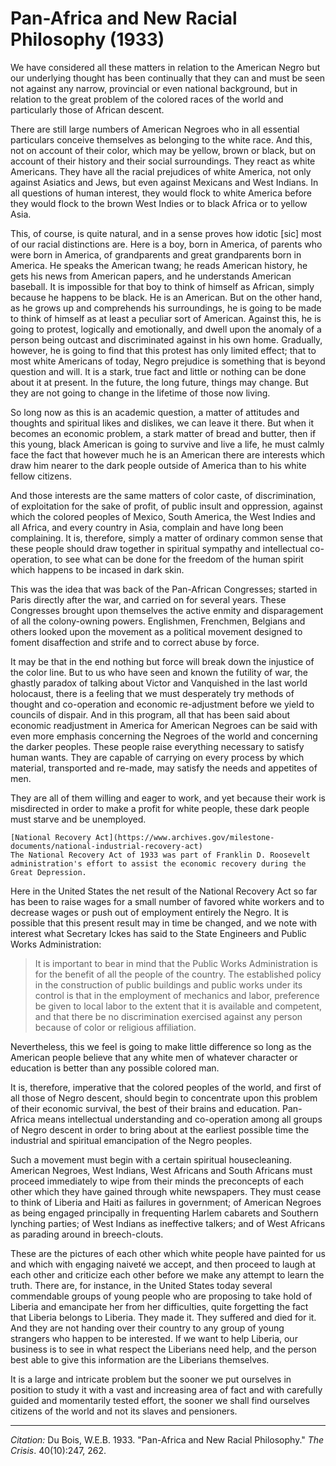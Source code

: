 <!--
title:   Pan-Africa and New Racial Philosophy
author:  Du Bois, W.E.B.
journal: The Crisis
year:    1933
volume:  40
issue:   10
pages:   247, 262
-->
# Pan-Africa and New Racial Philosophy (1933)

We have considered all these matters in relation to the American Negro but our underlying thought has been continually that they can and must be seen not against any narrow, provincial or even national background, but in relation to the great problem of the colored races of the world and particularly those of African descent.

There are still large numbers of American Negroes who in all essential particulars conceive themselves as belonging to the white race. And this, not on account of their color, which may be yellow, brown or black, but on account of their history and their social surroundings. They react as white Americans. They have all the racial prejudices of white America, not only against Asiatics and Jews, but even against Mexicans and West Indians. In all questions of human interest, they would flock to white America before they would flock to the brown West Indies or to black Africa or to yellow Asia.

This, of course, is quite natural, and in a sense proves how idotic [sic] most of our racial distinctions are. Here is a boy, born in America, of parents who were born in America, of grandparents and great grandparents born in America. He speaks the American twang; he reads American history, he gets his news from American papers, and he understands American baseball. It is impossible for that boy to think of himself as African, simply because he happens to be black. He is an American. But on the other hand, as he grows up and comprehends his surroundings, he is going to be made to think of himself as at least a peculiar sort of American. Against this, he is going to protest, logically and emotionally, and dwell upon the anomaly of a person being outcast and discriminated against in his own home. Gradually, however, he is going to find that this protest has only limited effect; that to most white Americans of today, Negro prejudice is something that is beyond question and will. It is a stark, true fact and little or nothing can be done about it at present. In the future, the long future, things may change. But they are not going to change in the lifetime of those now living.

So long now as this is an academic question, a matter of attitudes and thoughts and spiritual likes and dislikes, we can leave it there. But when it becomes an economic problem, a stark matter of bread and butter, then if this young, black American is going to survive and live a life, he must calmly face the fact that however much he is an American there are interests which draw him nearer to the dark people outside of America than to his white fellow citizens.

And those interests are the same matters of color caste, of discrimination, of exploitation for the sake of profit, of public insult and oppression, against which the colored peoples of Mexico, South America, the West Indies and all Africa, and every country in Asia, complain and have long been complaining. It is, therefore, simply a matter of ordinary common sense that these people should draw together in spiritual sympathy and intellectual co-operation, to see what can be done for the freedom of the human spirit which happens to be incased in dark skin.

This was the idea that was back of the Pan-African Congresses; started in Paris directly after the war, and carried on for several years. These Congresses brought upon themselves the active enmity and disparagement of all the colony-owning powers. Englishmen, Frenchmen, Belgians and others looked upon the movement as a political movement designed to foment disaffection and strife and to correct abuse by force.

It may be that in the end nothing but force will break down the injustice of the color line. But to us who have seen and known the futility of war, the ghastly paradox of talking about Victor and Vanquished in the last world holocaust, there is a feeling that we must desperately try methods of thought and co-operation and economic re-adjustment before we yield to councils of dispair. And in this program, all that has been said about economic readjustment in America for American Negroes can be said with even more emphasis concerning the Negroes of the world and concerning the darker peoples. These people raise everything necessary to satisfy human wants. They are capable of carrying on every process by which material, transported and re-made, may satisfy the needs and appetites of men.

 They are all of them willing and eager to work, and yet because their work is misdirected in order to make a profit for white people, these dark people must starve and be unemployed.

 ```{margin}
 [National Recovery Act](https://www.archives.gov/milestone-documents/national-industrial-recovery-act)
 The National Recovery Act of 1933 was part of Franklin D. Roosevelt administration's effort to assist the economic recovery during the Great Depression.
 ```

Here in the United States the net result of the National Recovery Act so far has been to raise wages for a small number of favored white workers and to decrease wages or push out of employment entirely the Negro. It is possible that this present result may in time be changed, and we note with interest what Secretary Ickes has said to the State Engineers and Public Works Administration:

> It is important to bear in mind that the Public Works Administration is for the benefit of all the people of the country. The established policy in the construction of public buildings and public works under its control is that in the employment of mechanics and labor, preference be given to local labor to the extent that it is available and competent, and that there be no discrimination exercised against any person because of color or religious affiliation.

Nevertheless, this we feel is going to make little difference so long as the American people believe that any white men of whatever character or education is better than any possible colored man.

It is, therefore, imperative that the colored peoples of the world, and first of all those of Negro descent, should begin to concentrate upon this problem of their economic survival, the best of their brains and education. Pan-Africa means intellectual understanding and co-operation among all groups of Negro descent in order to bring about at the earliest possible time the industrial and spiritual emancipation of the Negro peoples.

Such a movement must begin with a certain spiritual housecleaning. American Negroes, West Indians, West Africans and South Africans must proceed immediately to wipe from their minds the preconcepts of each other which they have gained through white newspapers. They must cease to think of Liberia and Haiti as failures in government; of American Negroes as being engaged principally in frequenting Harlem cabarets and Southern lynching parties; of West Indians as ineffective talkers; and of West Africans as parading around in breech-clouts.

These are the pictures of each other which white people have painted for us and which with engaging naiveté we accept, and then proceed to laugh at each other and criticize each other before we make any attempt to learn the truth. There are, for instance, in the United States today several commendable groups of young people who are proposing to take hold of Liberia and emancipate her from her difficulties, quite forgetting the fact that Liberia belongs to Liberia. They made it. They suffered and died for it. And they are not handing over their country to any group of young strangers who happen to be interested. If we want to help Liberia, our business is to see in what respect the Liberians need help, and the person best able to give this information are the Liberians themselves.

It is a large and intricate problem but the sooner we put ourselves in position to study it with a vast and increasing area of fact and with carefully guided and momentarily tested effort, the sooner we shall find ourselves citizens of the world and not its slaves and pensioners.

_________________
*Citation:* Du Bois, W.E.B. 1933. "Pan-Africa and New Racial Philosophy." *The Crisis*. 40(10):247, 262.